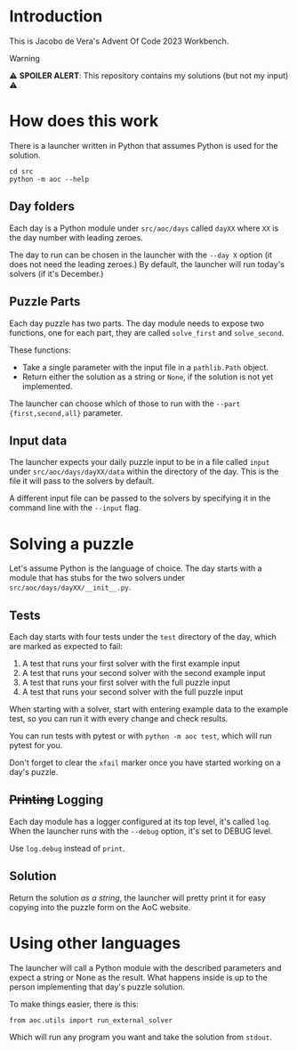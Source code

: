 # Introduction
This is Jacobo de Vera's Advent Of Code 2023 Workbench.

> [!WARNING]
> ⚠️ **SPOILER ALERT**: This repository contains my solutions (but not my input) ⚠️

# How does this work
There is a launcher written in Python that assumes Python is used for
the solution.

```shell
cd src
python -m aoc --help
```

## Day folders
Each day is a Python module under `src/aoc/days` called `dayXX` where `XX` is the
day number with leading zeroes.

The day to run can be chosen in the launcher with the `--day X` option (it does
not need the leading zeroes.) By default, the launcher will run today's solvers
(if it's December.)

## Puzzle Parts

Each day puzzle has two parts. The day module needs to expose two functions,
one for each part, they are called `solve_first` and `solve_second`.

These functions:
* Take a single parameter with the input file in a `pathlib.Path` object.
* Return either the solution as a string or `None`, if the solution is not yet
  implemented.

The launcher can choose which of those to run with the 
`--part {first,second,all}` parameter.

## Input data

The launcher expects your daily puzzle input to be in a file called `input` under `src/aoc/days/dayXX/data` within the
directory of the day. This is the file it will pass to the solvers by default.

A different input file can be passed to the solvers by specifying it in the command line with the `--input` flag.

# Solving a puzzle

Let's assume Python is the language of choice. The day starts with a module
that has stubs for the two solvers under `src/aoc/days/dayXX/__init__.py`.

## Tests

Each day starts with four tests under the `test` directory of the day, which
are marked as expected to fail:

1. A test that runs your first solver with the first example input
1. A test that runs your second solver with the second example input
1. A test that runs your first solver with the full puzzle input
1. A test that runs your second solver with the full puzzle input

When starting with a solver, start with entering example data to the example
test, so you can run it with every change and check results.

You can run tests with pytest or with `python -m aoc test`, which will run
pytest for you.

Don't forget to clear the `xfail` marker once you have started working on a
day's puzzle.

## ~~Printing~~ Logging
Each day module has a logger configured at its top level, it's called `log`.
When the launcher runs with the `--debug` option, it's set to DEBUG level.

Use `log.debug` instead of `print`.

## Solution
Return the solution *as a string*, the launcher will pretty print it for easy
copying into the puzzle form on the AoC website.

# Using other languages

The launcher will call a Python module with the described parameters and expect
a string or None as the result. What happens inside is up to the person
implementing that day's puzzle solution.

To make things easier, there is this:

`from aoc.utils import run_external_solver`

Which will run any program you want and take the solution from `stdout`.


